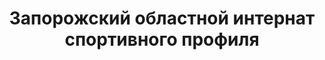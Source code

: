 ---
title: Запорожский областной интернат спортивного профиля
address: '69001, г. Запорожье, ул. Патриотичская, 7'
phone: []
url: ''
about: ''
searchTitle: >-
  Запорожский областной интернат спортивного профиля, 69001, г. Запорожье, ул.
  Патриотичская, 7
tags:
  - Детско-юношеские спортивные школы
geometry:
  location:
    lat: 47.8503197
    lng: 35.1103819
  viewport:
    northeast:
      lat: 47.85153948029149
      lng: 35.1115727302915
    southwest:
      lat: 47.8488415197085
      lng: 35.1088747697085
place_id: ChIJAQBQ5tVm3EARHv_rHJs6Hbs

---